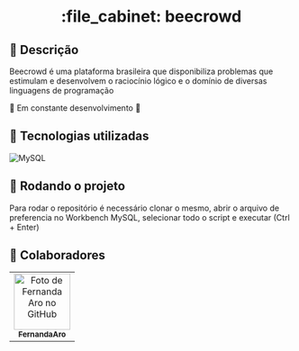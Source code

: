 <h1 align="center">:file_cabinet: beecrowd</h1>

## :memo: Descrição

Beecrowd é uma plataforma brasileira que disponibiliza problemas que estimulam e desenvolvem o raciocínio lógico e o domínio de diversas linguagens de programação

:construction: Em constante desenvolvimento :construction:


## :wrench: Tecnologias utilizadas

![MySQL](https://img.shields.io/badge/mysql-%2300f.svg?style=for-the-badge&logo=mysql&logoColor=white)

## :rocket: Rodando o projeto

Para rodar o repositório é necessário clonar o mesmo, abrir o arquivo de preferencia no Workbench MySQL, selecionar todo o script e executar (Ctrl + Enter)

## :handshake: Colaboradores

<table>
  <tr>
    <td align="center">
      <a href="http://github.com/FernandaAro">
        <img src="https://avatars.githubusercontent.com/u/124160969?v=4" width="100px;" alt="Foto de Fernanda Aro no GitHub"/><br>
        <sub>
          <b>FernandaAro</b>
        </sub>
      </a>
    </td>
  </tr>
</table>